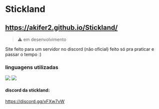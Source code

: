 # Stickland

## https://akifer2.github.io/Stickland/

> ⚠️ em desenvolvimento

 Site feito para um servidor no discord (não oficial) feito só pra praticar e passar o tempo :)

### linguagens utilizadas

<img src= "https://img.shields.io/badge/HTML5-E34F26?style=for-the-badge&logo=html5&logoColor=white">
<img src= "https://img.shields.io/badge/CSS3-1572B6?style=for-the-badge&logo=css3&logoColor=white">


#### discord da stickland:

<a target = "blank">https://discord.gg/xFXw7vW<a>
